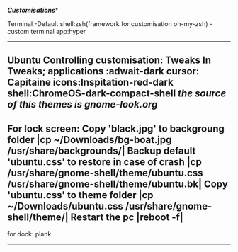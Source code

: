 *************************************************************************Customisations**************************************************************************


Terminal
-Default shell:zsh(framework for customisation oh-my-zsh)
-custom terminal app:hyper

*****************************************************************************************************************************************************
Ubuntu
Controlling customisation: Tweaks
In Tweaks;
applications :adwait-dark
cursor: Capitaine
icons:Inspitation-red-dark
shell:ChromeOS-dark-compact-shell
*the source of this themes is gnome-look.org*
---------------------------------------------------------------------------------------------------------------------------------------------------
For lock screen:
Copy 'black.jpg' to backgroung folder |cp ~/Downloads/bg-boat.jpg /usr/share/backgrounds/|
Backup default 'ubuntu.css' to restore in case of crash |cp /usr/share/gnome-shell/theme/ubuntu.css /usr/share/gnome-shell/theme/ubuntu.bk|
Copy 'ubuntu.css' to theme folder |cp ~/Downloads/ubuntu.css /usr/share/gnome-shell/theme/|
Restart the pc |reboot -f|
----------------------------------------------------------------------------------------------------------------------------------------------------
for dock: plank
******************************************************************************************************************************************************
